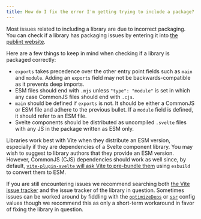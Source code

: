 ```yaml
---
title: How do I fix the error I'm getting trying to include a package?
---
```


Most issues related to including a library are due to incorrect packaging. You can check if a library has packaging issues by entering it into [the publint website](https://publint.dev/).

Here are a few things to keep in mind when checking if a library is packaged correctly:

- `exports` takes precedence over the other entry point fields such as `main` and `module`. Adding an `exports` field may not be backwards-compatible as it prevents deep imports.
- ESM files should end with `.mjs` unless `"type": "module"` is set in which any case CommonJS files should end with `.cjs`.
- `main` should be defined if `exports` is not. It should be either a CommonJS or ESM file and adhere to the previous bullet. If a `module` field is defined, it should refer to an ESM file.
- Svelte components should be distributed as uncompiled `.svelte` files with any JS in the package written as ESM only.

Libraries work best with Vite when they distribute an ESM version, especially if they are dependencies of a Svelte component library. You may wish to suggest to library authors that they provide an ESM version. However, CommonJS (CJS) dependencies should work as well since, by default, [`vite-plugin-svelte` will ask Vite to pre-bundle them](https://github.com/sveltejs/vite-plugin-svelte/blob/main/docs/faq.md#what-is-going-on-with-vite-and-pre-bundling-dependencies) using `esbuild` to convert them to ESM.

If you are still encountering issues we recommend searching both [the Vite issue tracker](https://github.com/vitejs/vite/issues) and the issue tracker of the library in question. Sometimes issues can be worked around by fiddling with the [`optimizeDeps`](https://vitejs.dev/config/#dep-optimization-options) or [`ssr`](https://vitejs.dev/config/#ssr-options) config values though we recommend this as only a short-term workaround in favor of fixing the library in question.
